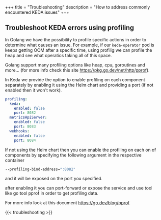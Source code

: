+++
title = "Troubleshooting"
description = "How to address commonly encountered KEDA issues"
+++

## Troubleshoot KEDA errors using profiling

In Golang we have the possibility to profile specific actions in order to determine what causes an issue.
For example, if our `keda-operator` pod is keeps getting OOM after a specific time, using profilig we can profile the heap and see what operatios taking all of this space.

Golang support many profiling options like heap, cpu, goroutines and more... (for more info check this site https://pkg.go.dev/net/http/pprof).

In Keda we provide the option to enable profiling on each component separately by enabling it using
the Helm chart and providing a port (if not enabled then it won't work).

```yaml
profiling:
  keda:
    enabled: false
    port: 8082
  metricsApiServer:
    enabled: false
    port: 8083
  webhooks:
    enabled: false
    port: 8084
```

If not using the Helm chart then you can enable the profiling on each on of components by specifying the
following argument in the respective container
```bash
--profiling-bind-address=":8082"
```
and it will be exposed on the port you specified.

after enabling it you can port-forward or expose the service and use tool like go tool pprof in order to get profiling data.

For more info look at this document https://go.dev/blog/pprof.

{{< troubleshooting >}}
